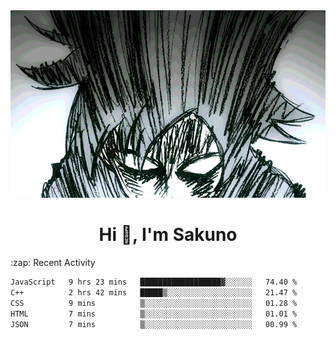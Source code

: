 <body>
<h1 align="center"></h1>
<br>
<div align="center">
<img width="auto" height="300" src="Img/mobFreakoutLonger.gif"/>
</div>
</div>
<h1 align="center">Hi 👋, I'm Sakuno</h1>
:zap: Recent Activity

<!--START_SECTION:waka-->

```txt
JavaScript   9 hrs 23 mins   ██████████████████▓░░░░░░   74.40 %
C++          2 hrs 42 mins   █████▒░░░░░░░░░░░░░░░░░░░   21.47 %
CSS          9 mins          ▒░░░░░░░░░░░░░░░░░░░░░░░░   01.28 %
HTML         7 mins          ▒░░░░░░░░░░░░░░░░░░░░░░░░   01.01 %
JSON         7 mins          ▒░░░░░░░░░░░░░░░░░░░░░░░░   00.99 %
```

<!--END_SECTION:waka-->
